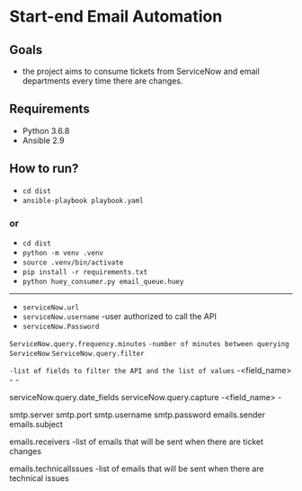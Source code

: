# Start-end Email Automation

## Goals

- the project aims to consume tickets from ServiceNow and email departments every time there are changes.

## Requirements

- Python 3.6.8
- Ansible 2.9

## How to run?

- `cd dist`
- `ansible-playbook playbook.yaml`

### or

- `cd dist`
- `python -m venv .venv`
- `source .venv/bin/activate`
- `pip install -r requirements.txt`
- `python huey_consumer.py email_queue.huey`

---------------------------------------------------------------------------------------------------------------------

- `serviceNow.url`
- `serviceNow.username`
-user authorized to call the API
- `serviceNow.Password`

`ServiceNow.query.frequency.minutes`
`-number of minutes between querying ServiceNow`
`ServiceNow.query.filter`

`-list of fields to filter the API and the list of values`
 -<field_name>
  -<value1>
  -<value2>

serviceNow.query.date_fields
serviceNow.query.capture
 -<field_name>
  -<text to find the value to put on who is impacted>

smtp.server
smtp.port
smtp.username
smtp.password
emails.sender
emails.subject

emails.receivers
-list of emails that will be sent when there are ticket changes

emails.technicalIssues
-list of emails that will be sent when there are technical issues
